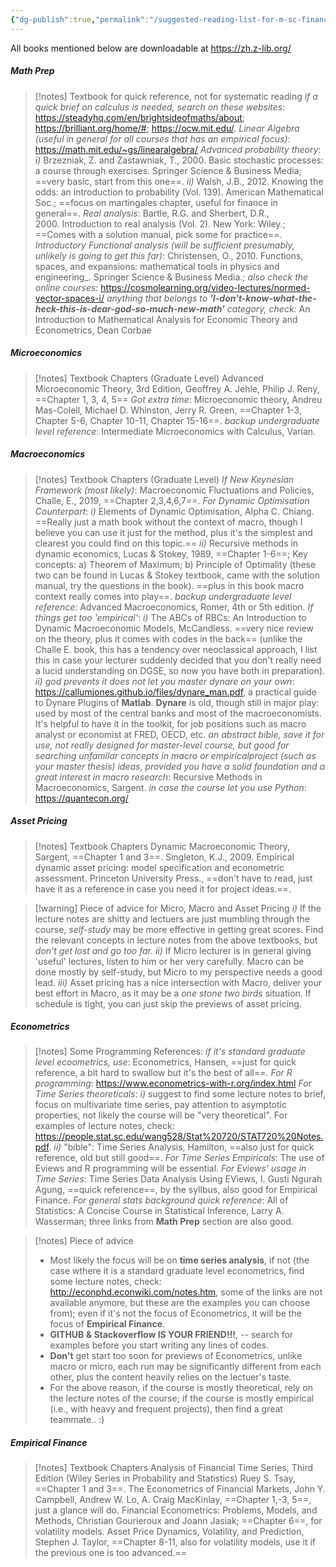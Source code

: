 ```yaml
---
{"dg-publish":true,"permalink":"/suggested-reading-list-for-m-sc-finance-and-economics/","tags":"gardenEntry","dgHomeLink":true,"dgPassFrontmatter":false}
---
```




All books mentioned below are downloadable at https://zh.z-lib.org/

##### Math Prep
>[!notes] Textbook for quick reference, not for systematic reading
> *if a quick brief on calculus is needed, search on these websites*:
 https://steadyhq.com/en/brightsideofmaths/about; 
 https://brilliant.org/home/#; 
 https://ocw.mit.edu/.
> *Linear Algebra (useful in general for all courses that has an empirical focus)*: https://math.mit.edu/~gs/linearalgebra/
> *Advanced probability theory*:
*i)* Brzezniak, Z. and Zastawniak, T., 2000. Basic stochastic processes: a course through exercises. Springer Science & Business Media; ==very basic, start from this one==.
*ii)* Walsh, J.B., 2012. Knowing the odds: an introduction to probability (Vol. 139). American Mathematical Soc.; ==focus on martingales chapter, useful for finance in general==.
> *Real analysis*: Bartle, R.G. and Sherbert, D.R., 2000. Introduction to real analysis (Vol. 2). New York: Wiley.; ==Comes with a solution manual, pick some for practice==.
> *Introductory Functional analysis (will be sufficient presumably, unlikely is going to get this far)*: Christensen, O., 2010. Functions, spaces, and expansions: mathematical tools in physics and engineering_. Springer Science & Business Media.; *also check the online courses*: https://cosmolearning.org/video-lectures/normed-vector-spaces-i/
> *anything that belongs to **'I-don't-know-what-the-heck-this-is-dear-god-so-much-new-math'** category, check:* An Introduction to Mathematical Analysis for Economic Theory and Econometrics, Dean Corbae


##### Microeconomics

>[!notes] Textbook Chapters (Graduate Level)
>Advanced Microeconomic Theory, 3rd Edition, Geoffrey A. Jehle, Philip J. Reny, ==Chapter 1, 3, 4, 5==
>*Got extra time*: Microeconomic theory, Andreu Mas-Colell, Michael D. Whinston, Jerry R. Green, ==Chapter 1-3, Chapter 5-6, Chapter 10-11, Chapter 15-16==.
>*backup undergraduate level reference*: Intermediate Microeconomics with Calculus, Varian.



##### Macroeconomics
>[!notes] Textbook Chapters (Graduate Level)
> *If New Keynesian Framework (most likely)*: Macroeconomic Fluctuations and Policies, Challe, E., 2019, ==Chapter 2,3,4,6,7==.
> *For Dynamic Optimisation Counterpart*: 
*i)* Elements of Dynamic Optimisation, Alpha C. Chiang. ==Really just a math book without the context of macro, though I believe you can use it just for the method, plus it's the simplest and clearest you could find on this topic.==
*ii)* Recursive methods in dynamic economics, Lucas & Stokey, 1989, ==Chapter 1-6==; Key concepts: a) Theorem of Maximum; b) Principle of Optimality (these two can be found in Lucas & Stokey textbook,  came with the solution manual, try the questions in the book). ==plus in this book macro context really comes into play==.
> *backup undergraduate level reference*: Advanced Macroeconomics, Romer, 4th or 5th edition.
> *If things get too 'empirical'*: 
*i)* The ABCs of RBCs: An Introduction to Dynamic Macroeconomic Models, McCandless. ==very nice review on the theory, plus it comes with codes in the back==
(unlike the Challe E. book, this has a tendency over neoclassical approach, I list this in case your lecturer suddenly decided that you don't really need a lucid understanding on DGSE, so now you have both in preparation).
*ii)* *god prevents it does not let you master dynare on your own*: https://callumjones.github.io/files/dynare_man.pdf, a practical guide to Dynare Plugins of **Matlab**. **Dynare** is old, though still in major play: used by most of the central banks and most of the macroeconomists. It's helpful to have it in the toolkit, for job positions such as macro analyst or economist at FRED, OECD, etc. 
> *an abstract bible, save it for use, not really designed for master-level course, but good for searching unfamilar concepts in macro or empiricalproject (such as your master thesis) ideas, provided you have a solid foundation and a great interest in macro research*: Recursive Methods in Macroeconomics, Sargent.
> *in case the course let you use Python*: https://quantecon.org/


##### Asset Pricing
>[!notes] Textbook Chapters
> Dynamic Macroeconomic Theory, Sargent, ==Chapter 1 and 3==.
> Singleton, K.J., 2009. Empirical dynamic asset pricing: model specification and econometric assessment. Princeton University Press., ==don't have to read, just have it as a reference in case you need it for project ideas.==.

>[!warning] Piece of advice for Micro, Macro and Asset Pricing
> *i)* If the lecture notes are shitty and lectuers are just mumbling through the course, *self-study* may be more effective in getting great scores. Find the relevant concepts in lecture notes from the above textbooks, but *don't get lost and go too far.*
> *ii)* If Micro lecturer is in general giving  'useful' lectures, listen to him or her very carefully. Macro can be done mostly by self-study, but Micro to my perspective needs a good lead.
> *iii)* Asset pricing has a nice intersection with Macro, deliver your best effort in Macro, as it may be a *one stone two birds* situation. If schedule is tight, you can just skip the previews of asset pricing.
> 

##### Econometrics
>[!notes] Some Programming References:
>*if it's standard graduate level ecoometrics, use*:  Econometrics, Hansen, ==just for quick reference, a bit hard to swallow but it's the best of all==.
> *For R programming*: https://www.econometrics-with-r.org/index.html
> *For Time Series theoreticals*: 
*i)* suggest to find some lecture notes to brief, focus on multivariate time series, pay attention to asymptotic properties, not likely the course will be "very theoretical". For examples of lecture notes, check: https://people.stat.sc.edu/wang528/Stat%20720/STAT720%20Notes.pdf.
*ii)* "bible": Time Series Analysis, Hamilton, ==also just for quick reference, old but still good==.
> *For Time Series Empiricals*: The use of Eviews and R programming will be essential. 
> *For Eviews' usage in Time Series*: Time Series Data Analysis Using EViews,  I. Gusti Ngurah Agung, ==quick reference==, by the syllbus, also good for Empirical Finance.
> *For general stats background quick reference*:  All of Statistics: A Concise Course in Statistical Inference, Larry A. Wasserman; three links from **Math Prep** section are also good.


>[!notes] Piece of advice
>- Most likely the focus will be on **time series analysis**, if not (the case wthere it is a standard graduate level econometrics, find some lecture notes, check: http://econphd.econwiki.com/notes.htm, some of the links are not available anymore, but these are the examples you can choose from); even if it's not the focus of Econometrics, it will be the focus of **Empirical Finance**.
>- **GITHUB & Stackoverflow IS YOUR FRIEND!!!**, -- search for examples before you start writing any lines of codes.
>- **Don't** get start too soon for previews of Econometrics, unlike macro or micro, each run may be significantly different from each other, plus the content heavily relies on the lectuer's taste.
>- For the above reason, if the course is mostly theoretical, rely on the lecture notes of the course; if the course is mostly empirical (i.e., with heavy and frequent projects), then find a great teammate.. :)


##### Empirical Finance
>[!notes] Textbook Chapters
> Analysis of Financial Time Series, Third Edition (Wiley Series in Probability and Statistics) Ruey S. Tsay, ==Chapter 1 and 3==.
> The Econometrics of Financial Markets, John Y. Campbell, Andrew W. Lo, A. Craig MacKinlay,  ==Chapter 1,-3, 5==, just a glance will do.
> Financial Econometrics: Problems, Models, and Methods, Christian Gourieroux and Joann Jasiak; ==Chapter 6==, for volatility models.
> Asset Price Dynamics, Volatility, and Prediction, Stephen J. Taylor, ==Chapter 8-11, also for volatility models, use it if the previous one is too advanced.==

